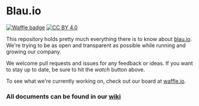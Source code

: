 # Blau.io 

[![Waffle badge](https://badge.waffle.io/blau-io/opencompany.svg?label=in%20progress&title=In%20Progress)](http://waffle.io/blau-io/opencompany)
[![CC BY 4.0](https://img.shields.io/badge/license-CC%20BY%204.0-blue.svg?style=plastic)](LICENSE.md)

This repository holds pretty much everything there is to know about [blau.io](http://blau.io). We're trying to be as open and transparent as possible while running and growing our company. 

We welcome pull requests and issues for any feedback or ideas. If you want to stay up to date, be sure to hit the *watch* button above.

To see what we're currently working on, check out our board at [waffle.io](https://waffle.io/blau-io/opencompany).

### All documents can be found in our [wiki](https://github.com/blau-io/opencompany/wiki)
